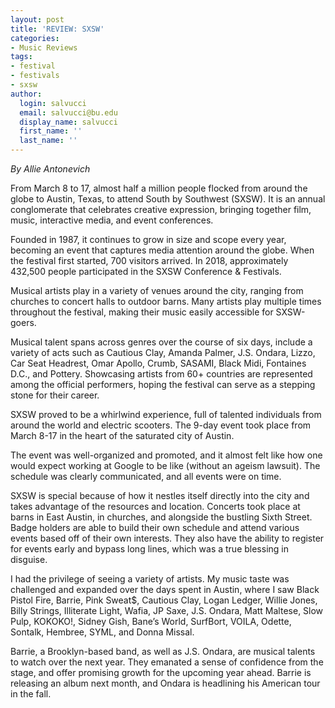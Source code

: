 ```yaml
---
layout: post
title: 'REVIEW: SXSW'
categories:
- Music Reviews
tags:
- festival
- festivals
- sxsw
author:
  login: salvucci
  email: salvucci@bu.edu
  display_name: salvucci
  first_name: ''
  last_name: ''
---
```

_By Allie Antonevich_

From March 8 to 17, almost half a million people flocked from around the globe to Austin, Texas, to attend South by Southwest (SXSW). It is an annual conglomerate that celebrates creative expression, bringing together film, music, interactive media, and event conferences.

Founded in 1987, it continues to grow in size and scope every year, becoming an event that captures media attention around the globe. When the festival first started, 700 visitors arrived. In 2018, approximately 432,500 people participated in the SXSW Conference & Festivals.

Musical artists play in a variety of venues around the city, ranging from churches to concert halls to outdoor barns. Many artists play multiple times throughout the festival, making their music easily accessible for SXSW-goers.

Musical talent spans across genres over the course of six days, include a variety of acts such as Cautious Clay, Amanda Palmer, J.S. Ondara, Lizzo, Car Seat Headrest, Omar Apollo, Crumb, SASAMI, Black Midi, Fontaines D.C., and Pottery. Showcasing artists from 60+ countries are represented among the official performers, hoping the festival can serve as a stepping stone for their career.

SXSW proved to be a whirlwind experience, full of talented individuals from around the world and electric scooters. The 9-day event took place from March 8-17 in the heart of the saturated city of Austin.

The event was well-organized and promoted, and it almost felt like how one would expect working at Google to be like (without an ageism lawsuit). The schedule was clearly communicated, and all events were on time.

SXSW is special because of how it nestles itself directly into the city and takes advantage of the resources and location. Concerts took place at barns in East Austin, in churches, and alongside the bustling Sixth Street. Badge holders are able to build their own schedule and attend various events based off of their own interests. They also have the ability to register for events early and bypass long lines, which was a true blessing in disguise.

I had the privilege of seeing a variety of artists. My music taste was challenged and expanded over the days spent in Austin, where I saw Black Pistol Fire, Barrie, Pink Sweat$, Cautious Clay, Logan Ledger, Willie Jones, Billy Strings, Illiterate Light, Wafia, JP Saxe, J.S. Ondara, Matt Maltese, Slow Pulp, KOKOKO!, Sidney Gish, Bane’s World, SurfBort, VOILA, Odette, Sontalk, Hembree, SYML, and Donna Missal.

Barrie, a Brooklyn-based band, as well as J.S. Ondara, are musical talents to watch over the next year. They emanated a sense of confidence from the stage, and offer promising growth for the upcoming year ahead. Barrie is releasing an album next month, and Ondara is headlining his American tour in the fall.